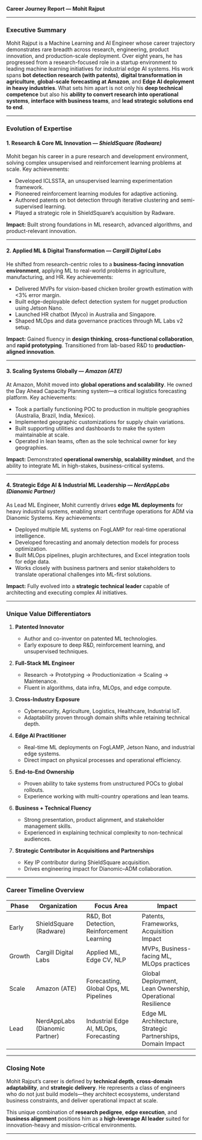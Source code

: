 **Career Journey Report — Mohit Rajput**
<!-- hidden comment: (For Marketing, Positioning, and Professional Showcase) -->

---

### Executive Summary

Mohit Rajput is a Machine Learning and AI Engineer whose career trajectory demonstrates rare breadth across research, engineering, product innovation, and production-scale deployment. Over eight years, he has progressed from a research-focused role in a startup environment to leading machine learning initiatives for industrial edge AI systems. His work spans **bot detection research (with patents)**, **digital transformation in agriculture**, **global-scale forecasting at Amazon**, and **Edge AI deployment in heavy industries**.
What sets him apart is not only his **deep technical competence** but also his **ability to convert research into operational systems**, **interface with business teams**, and **lead strategic solutions end to end**.

---

### Evolution of Expertise

#### 1. **Research & Core ML Innovation** — *ShieldSquare (Radware)*

Mohit began his career in a pure research and development environment, solving complex unsupervised and reinforcement learning problems at scale.
Key achievements:

* Developed ICLSSTA, an unsupervised learning experimentation framework.
* Pioneered reinforcement learning modules for adaptive actioning.
* Authored patents on bot detection through iterative clustering and semi-supervised learning.
* Played a strategic role in ShieldSquare’s acquisition by Radware.

**Impact:** Built strong foundations in ML research, advanced algorithms, and product-relevant innovation.

---

#### 2. **Applied ML & Digital Transformation** — *Cargill Digital Labs*

He shifted from research-centric roles to a **business-facing innovation environment**, applying ML to real-world problems in agriculture, manufacturing, and HR.
Key achievements:

* Delivered MVPs for vision-based chicken broiler growth estimation with <3% error margin.
* Built edge-deployable defect detection system for nugget production using Jetson Nano.
* Launched HR chatbot (Myco) in Australia and Singapore.
* Shaped MLOps and data governance practices through ML Labs v2 setup.

**Impact:** Gained fluency in **design thinking**, **cross-functional collaboration**, and **rapid prototyping**. Transitioned from lab-based R&D to **production-aligned innovation**.

---

#### 3. **Scaling Systems Globally** — *Amazon (ATE)*

At Amazon, Mohit moved into **global operations and scalability**. He owned the Day Ahead Capacity Planning system—a critical logistics forecasting platform.
Key achievements:

* Took a partially functioning POC to production in multiple geographies (Australia, Brazil, India, Mexico).
* Implemented geographic customizations for supply chain variations.
* Built supporting utilities and dashboards to make the system maintainable at scale.
* Operated in lean teams, often as the sole technical owner for key geographies.

**Impact:** Demonstrated **operational ownership**, **scalability mindset**, and the ability to integrate ML in high-stakes, business-critical systems.

---

#### 4. **Strategic Edge AI & Industrial ML Leadership** — *NerdAppLabs (Dianomic Partner)*

As Lead ML Engineer, Mohit currently drives **edge ML deployments** for heavy industrial systems, enabling smart centrifuge operations for ADM via Dianomic Systems.
Key achievements:

* Deployed multiple ML systems on FogLAMP for real-time operational intelligence.
* Developed forecasting and anomaly detection models for process optimization.
* Built MLOps pipelines, plugin architectures, and Excel integration tools for edge data.
* Works closely with business partners and senior stakeholders to translate operational challenges into ML-first solutions.

**Impact:** Fully evolved into a **strategic technical leader** capable of architecting and executing complex AI initiatives.

---

### Unique Value Differentiators

1. **Patented Innovator**

   * Author and co-inventor on patented ML technologies.
   * Early exposure to deep R&D, reinforcement learning, and unsupervised techniques.

2. **Full-Stack ML Engineer**

   * Research → Prototyping → Productionization → Scaling → Maintenance.
   * Fluent in algorithms, data infra, MLOps, and edge compute.

3. **Cross-Industry Exposure**

   * Cybersecurity, Agriculture, Logistics, Healthcare, Industrial IoT.
   * Adaptability proven through domain shifts while retaining technical depth.

4. **Edge AI Practitioner**

   * Real-time ML deployments on FogLAMP, Jetson Nano, and industrial edge systems.
   * Direct impact on physical processes and operational efficiency.

5. **End-to-End Ownership**

   * Proven ability to take systems from unstructured POCs to global rollouts.
   * Experience working with multi-country operations and lean teams.

6. **Business + Technical Fluency**

   * Strong presentation, product alignment, and stakeholder management skills.
   * Experienced in explaining technical complexity to non-technical audiences.

7. **Strategic Contributor in Acquisitions and Partnerships**

   * Key IP contributor during ShieldSquare acquisition.
   * Drives engineering impact for Dianomic–ADM collaboration.

---

### Career Timeline Overview

| Phase  | Organization                   | Focus Area                                 | Impact                                                      |
| ------ | ------------------------------ | ------------------------------------------ | ----------------------------------------------------------- |
| Early  | ShieldSquare (Radware)         | R&D, Bot Detection, Reinforcement Learning | Patents, Frameworks, Acquisition Impact                     |
| Growth | Cargill Digital Labs           | Applied ML, Edge CV, NLP                   | MVPs, Business-facing ML, MLOps practices                   |
| Scale  | Amazon (ATE)                   | Forecasting, Global Ops, ML Pipelines      | Global Deployment, Lean Ownership, Operational Resilience   |
| Lead   | NerdAppLabs (Dianomic Partner) | Industrial Edge AI, MLOps, Forecasting     | Edge ML Architecture, Strategic Partnerships, Domain Impact |

---

### Closing Note

Mohit Rajput’s career is defined by **technical depth**, **cross-domain adaptability**, and **strategic delivery**. He represents a class of engineers who do not just build models—they architect ecosystems, understand business constraints, and deliver operational impact at scale.

This unique combination of **research pedigree**, **edge execution**, and **business alignment** positions him as a **high-leverage AI leader** suited for innovation-heavy and mission-critical environments.

---

<!-- 
   Mohit Rajput has built a career defined by deep technical ownership, productized machine learning at scale, and hands-on edge AI innovation. His journey spans foundational engineering, applied ML research, deployment in production systems, and MLOps infrastructure across cloud and edge environments.

    **Strategic Evolution**  
    + Started as a strong backend and data engineer, gradually moving to ML-focused architecture, Edge AI, and agentic workflows.
    + Demonstrated capability to build both core ML models and the surrounding data + system pipelines needed to make them work in production.
    + Developed a rare blend of signal processing expertise, edge deployment, and modern MLOps practices.

    **Differentiators**  
    + Hands-on expertise in deploying AI solutions not just on the cloud but on **FogLAMP Edge** environments integrated with PLCs and HMIs.
    + Merges ML research and systems engineering—building forecasting, anomaly detection, and signal processing solutions from first principles.
    + Strong engineering discipline with deep involvement in data architecture, observability, and system-level monitoring.
    + Maintains open-source contributions and builds reusable components like Excel Datalinks, testing plugins, and MCP interfaces for agentic workflows.
    + Operates across multiple platforms (Azure, GCP, Edge) with end-to-end ownership.

    **Career Arc**
    + **Early Phase**: Solid backend and system-level foundation. Built strong engineering fundamentals, with exposure to large-scale distributed systems.
    + **Growth Phase**: Transition to applied ML and MLOps. Architected pipelines, introduced automation, and began owning larger pieces of ML delivery.
    + **Specialization**: Focused on Edge AI and predictive maintenance. Built multiple predictive models for centrifuge operations, solids buildup detection, and anomaly detection, all running on EDGE with real-time feedback loops.
    + **Ecosystem Building**: Developed reusable infrastructure—MLOps frameworks, Grafana + Postgres monitoring layers, FogLAMP plugins, and MCP orchestration layers—enabling faster iteration and scalable deployments.
    + **Thought Leadership**: Pushed innovations like multi-reference anomaly detectors, contrastive learning in vibration analysis, and signal-domain ML models at the edge.

    **Key Highlights**
    + **Edge AI Solutions**: Designed and deployed ML models directly on plant floor systems (FogLAMP), optimizing industrial operations.
    + **MLOps Framework**: Architected a cloud-agnostic pipeline for ML monitoring, retraining, and deployment.
    + **Signal Processing & ML**: Combined domain signal features with neural architectures (e.g., stacked LSTMs, autoencoders, Siamese networks).
    + **Open Source Impact**: Developed multiple tooling utilities ([coco-transformation-util](https://github.com/MR901/coco-transformation-util), [articledoc](https://github.com/MR901/articledoc), [mcp-plots](https://github.com/MR901/mcp-plots)).

    **Technological Strengths**
    + ML & AI: LSTM, Autoencoder, Siamese Networks, Contrastive Learning
    + Edge: FogLAMP, PLC/HMI integration, signal analysis
    + MLOps: Azure, GCP, Postgres, Grafana, BigQuery, InfluxDB, MLFlow, DVC
    + Dev & Infra: Python, API Design, Automation, System Monitoring
    + Agentic Systems: MCP server for FogLAMP, agent persona orchestration
    + Tooling: Excel Add-ins, Data Generators, Custom Filters and Rules

    **Professional Signature**
    + Solves hard problems at the boundary of ML, signal processing, and system engineering.
    + Builds production-ready infrastructure, not just prototypes.
    + Bridges cloud and edge deployments seamlessly.
    + Keeps innovation grounded in reliability, maintainability, and scaling.
    + Consistent open-source and internal tooling contributions that accelerate development velocity across teams.

    Mohit’s career stands out for combining **engineering precision**, **research-informed ML**, and **operational delivery** in industrial and edge computing domains—a rare and high-leverage skill set in modern AI systems work.
-->